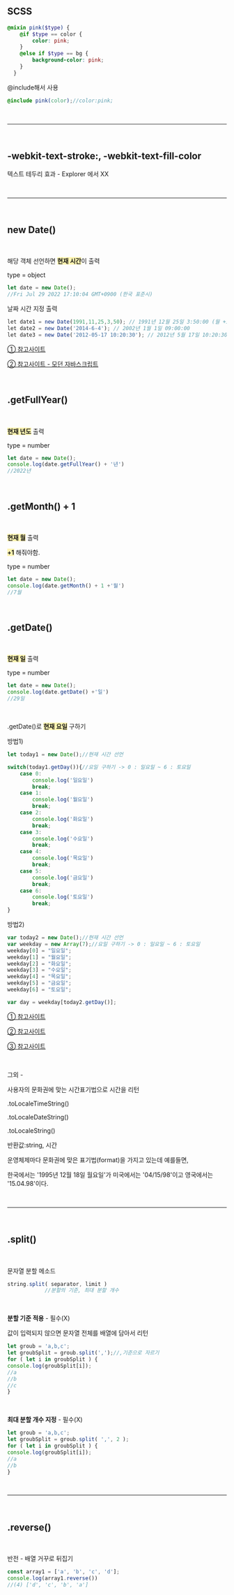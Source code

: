 ## __SCSS__
```scss
@mixin pink($type) {
	@if $type == color {
		color: pink;
	}
	@else if $type == bg {
		background-color: pink;
	}
  }
```
@include해서 사용
```scss
@include pink(color);//color:pink;
```

<br>

----

<br>

## __-webkit-text-stroke:, -webkit-text-fill-color__ 
텍스트 테두리 효과 - Explorer 에서 XX

<br>

----

<br>

## __new Date()__
<br>

해당 객체 선언하면 <strong style="background-color:#fff5b1;">현재 시간</strong>이 출력

type = object
```js
let date = new Date();
//Fri Jul 29 2022 17:10:04 GMT+0900 (한국 표준시)
```
날짜 시간 지정 출력
```js
let date1 = new Date(1991,11,25,3,50); // 1991년 12월 25일 3:50:00 (월 +1 주의)
let date2 = new Date('2014-6-4'); // 2002년 1월 1일 09:00:00
let date3 = new Date('2012-05-17 10:20:30'); // 2012년 5월 17일 10:20:30
```

[① 참고사이트](https://dororongju.tistory.com/116)

[② 참고사이트 - 모던 자바스크립트](https://ko.javascript.info/date)

<br>

## __.getFullYear()__
<br>

<strong style="background-color:#fff5b1;">현재 년도</strong> 출력

type = number
```js
let date = new Date();
console.log(date.getFullYear() + '년')
//2022년
```

<br>

## __.getMonth() + 1__
<br>

<strong style="background-color:#fff5b1;">현재 월</strong> 출력

<strong style="background-color:#fff5b1;">+1</strong> 해줘야함.

type = number

```js
let date = new Date();
console.log(date.getMonth() + 1 +'월')
//7월
```

<br>

## __.getDate()__

<br>

<strong style="background-color:#fff5b1;">현재 일</strong> 출력

type = number

```js
let date = new Date();
console.log(date.getDate() +'일')
//29일
```
<br>

.getDate()로 <strong style="background-color:#fff5b1;">현재 요일</strong> 구하기

방법1)
```js
let today1 = new Date();//현재 시간 선언

switch(today1.getDay()){//요일 구하기 -> 0 : 일요일 ~ 6 : 토요일
	case 0:
		console.log('일요일')
		break;
	case 1:
		console.log('월요일')
		break;
	case 2:
		console.log('화요일')
		break;
	case 3:
		console.log('수요일')
		break;
	case 4:
		console.log('목요일')
		break;
	case 5:
		console.log('금요일')
		break;
	case 6:
		console.log('토요일')
		break;
}
```
방법2)
```js
var today2 = new Date();//현재 시간 선언
var weekday = new Array(7);//요일 구하기 -> 0 : 일요일 ~ 6 : 토요일
weekday[0] = "일요일";
weekday[1] = "월요일";
weekday[2] = "화요일";
weekday[3] = "수요일";
weekday[4] = "목요일";
weekday[5] = "금요일";
weekday[6] = "토요일";

var day = weekday[today2.getDay()];
```

[① 참고사이트](https://programmers-sosin.tistory.com/entry/JavaScript-Date-%EC%9E%90%EB%B0%94%EC%8A%A4%ED%81%AC%EB%A6%BD%ED%8A%B8-%EB%82%A0%EC%A7%9C-%EC%8B%9C%EA%B0%84-Date-%EA%B0%9D%EC%B2%B4)

[② 참고사이트](https://dejavuhyo.github.io/posts/javascript-get-today/)

[③ 참고사이트](https://42kchoi.tistory.com/102)

<br>

그외 -

사용자의 문화권에 맞는 시간표기법으로 시간을 리턴

.toLocaleTimeString()

.toLocaleDateString()

.toLocaleString()

반환값:string, 시간

운영체제마다 문화권에 맞은 표기법(format)을 가지고 있는데 예를들면,

한국에서는 '1995년 12월 18일 월요일'가 미국에서는 '04/15/98'이고 영국에서는 '15.04.98'이다.

<br>

----

<br>


## __.split()__

<br>

문자열 분할 메소드

```js
string.split( separator, limit )
			//분할의 기준, 최대 분할 개수
```
<br>

__분할 기준 적용__ - 필수(X)

값이 입력되지 않으면 문자열 전체를 배열에 담아서 리턴

```js
let groub = 'a,b,c';
let groubSplit = groub.split(',');//,기준으로 자르기
for ( let i in groubSplit ) {
console.log(groubSplit[i]);
//a
//b
//c
}
```
<br>

__최대 분할 개수 지정__ - 필수(X)

```js
let groub = 'a,b,c';
let groubSplit = groub.split( ',', 2 );
for ( let i in groubSplit ) {
console.log(groubSplit[i]);
//a
//b
}
```
<br>

----

<br>

## __.reverse()__

<br>

반전 - 배열 거꾸로 뒤집기
```js
const array1 = ['a', 'b', 'c', 'd'];
console.log(array1.reverse())
//(4) ['d', 'c', 'b', 'a']
```

